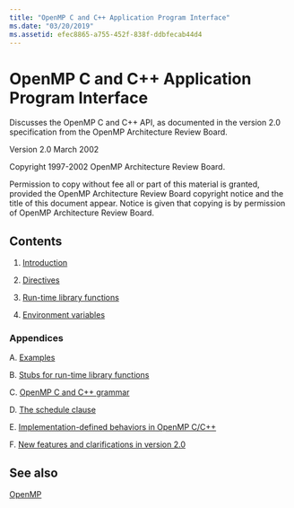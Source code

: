 ```yaml
---
title: "OpenMP C and C++ Application Program Interface"
ms.date: "03/20/2019"
ms.assetid: efec8865-a755-452f-838f-ddbfecab44d4
---
```

# OpenMP C and C++ Application Program Interface

Discusses the OpenMP C and C++ API, as documented in the version 2.0 specification from the OpenMP Architecture Review Board.

Version 2.0  March 2002

Copyright 1997-2002 OpenMP Architecture Review Board.

Permission to copy without fee all or part of this material is granted, provided the OpenMP Architecture Review Board copyright notice and the title of this document appear. Notice is given that copying is by permission of OpenMP Architecture Review Board.

## Contents

1. [Introduction](1-introduction.md)

1. [Directives](2-directives.md)

1. [Run-time library functions](3-run-time-library-functions.md)

1. [Environment variables](4-environment-variables.md)

### Appendices

A. [Examples](a-examples.md)

B. [Stubs for run-time library functions](b-stubs-for-run-time-library-functions.md)

C. [OpenMP C and C++ grammar](c-openmp-c-and-cpp-grammar.md)

D. [The schedule clause](d-using-the-schedule-clause.md)

E. [Implementation-defined behaviors in OpenMP C/C++](e-implementation-defined-behaviors-in-openmp-c-cpp.md)

F. [New features and clarifications in version 2.0](f-new-features-and-clarifications-in-version-2-0.md)

## See also

[OpenMP](../../parallel/openmp/openmp-in-visual-cpp.md)<br/>
